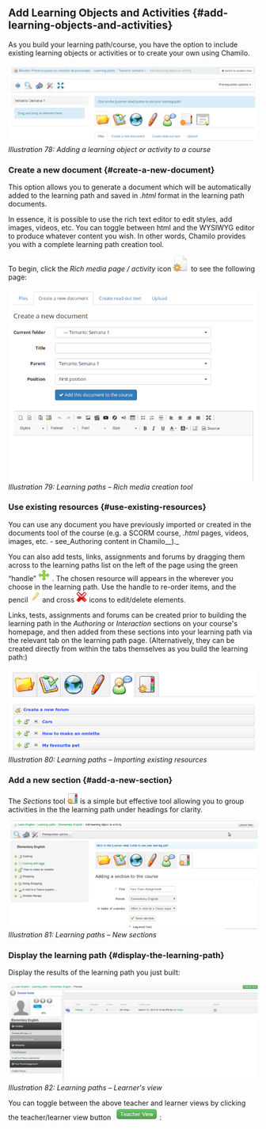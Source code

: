 ## Add Learning Objects and Activities {#add-learning-objects-and-activities}

As you build your learning path/course, you have the option to include existing learning objects or activities or to create your own using Chamilo.

![](../assets/graphics12.png)*Illustration 78: Adding a learning object or activity to a course*

### Create a new document {#create-a-new-document}

This option allows you to generate a document which will be automatically added to the learning path and saved in _.html_ format in the learning path documents.

In essence, it is possible to use the rich text editor to edit styles, add images, videos, etc. You can toggle between html and the WYSIWYG editor to produce whatever content you wish. In other words, Chamilo provides you with a complete learning path creation tool.

To begin, click the _Rich media page / activity_ icon ![](../assets/graphics24.png) to see the following page:

![](../assets/graphics25.png)*Illustration 79: Learning paths – Rich media creation tool*

### Use existing resources {#use-existing-resources}

You can use any document you have previously imported or created in the documents tool of the course (e.g. a SCORM course, _.html_ pages, videos, images, etc. - see_Authoring content in Chamilo__)._

You can also add tests, links, assignments and forums by dragging them across to the learning paths list on the left of the page using the green “handle” ![](../assets/graphics26.png) . The chosen resource will appears in the wherever you choose in the learning path. Use the handle to re-order items, and the pencil ![](../assets/graphics32.png) and cross ![](../assets/graphics27.png) icons to edit/delete elements.

Links, tests, assignments and forums can be created prior to building the learning path in the _Authoring_ or _Interaction_ sections on your course&#039;s homepage, and then added from these sections into your learning path via the relevant tab on the learning path page. (Alternatively, they can be created directly from within the tabs themselves as you build the learning path:)

![](../assets/graphics28.png)*Illustration 80: Learning paths – Importing existing resources*

### Add a new section {#add-a-new-section}

The _Sections_ tool ![](../assets/graphics33.png) is a simple but effective tool allowing you to group activities in the the learning path under headings for clarity.

![](../assets/graphics29.png)*Illustration 81: Learning paths – New sections*

### Display the learning path {#display-the-learning-path}

Display the results of the learning path you just built:

![](../assets/graphics30.png)*Illustration 82: Learning paths – Learner&#039;s view*

You can toggle between the above teacher and learner views by clicking the teacher/learner view button ![](../assets/graphics31.png):